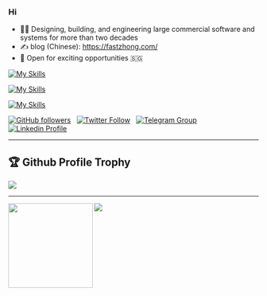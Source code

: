 ### Hi 

<!--
**fastzhong/fastzhong** is a ✨ _special_ ✨ repository because its `README.md` (this file) appears on your GitHub profile.

Here are some ideas to get you started:

- 🔭 I’m currently working on ...
- 🌱 I’m currently learning ...
- 👯 I’m looking to collaborate on ...
- 🤔 I’m looking for help with ...
- 💬 Ask me about ...
- 📫 How to reach me: ...
- 😄 Pronouns: ...
- ⚡ Fun fact: ...
-->

- 👨‍💻 Designing, building, and engineering large commercial software and systems for more than two decades
- ✍️ blog (Chinese): https://fastzhong.com/
- 💼 Open for exciting opportunities 🇸🇬

[![My Skills](https://skillicons.dev/icons?i=html,css,tailwind,js,ts,react,nextjs,d3,nginx,nodejs,supabase,postman,selenium)](https://skillicons.dev)

[![My Skills](https://skillicons.dev/icons?i=java,kotlin,scala,spring,py,go,rust,git,kafka,rabbitmq,cassandra,mongodb,redis,mysql,postgres,pytorch,tensorflow)](https://skillicons.dev)

[![My Skills](https://skillicons.dev/icons?i=linux,bash,ansible,terraform,docker,kubernetes,prometheus,aws,azure)](https://skillicons.dev)

[![GitHub followers](https://img.shields.io/github/followers/fastzhong?label=fastzhong&style=social)](https://github.com/fastzhong) &nbsp;
[![Twitter Follow](https://img.shields.io/twitter/follow/fastzhong?label=%40fastzhonng&style=social)](https://twitter.com/fastzhong) &nbsp;
[![Telegram Group](https://img.shields.io/badge/KopiKing-white?style=flat&logo=telegram&labelColor=grey)](https://t.me/+_AXCXiYqp-M0YmY1) &nbsp;
[![Linkedin Profile](https://img.shields.io/badge/Linkedin-blue?style=flat&logo=linkedin&labelColor=blue)](https://www.linkedin.com/in/zhonglun/)

---

<h2>🏆 Github Profile Trophy </h2>
<img src="https://github-profile-trophy.vercel.app/?username=fastzhong&theme=nord&column=6"/>

---

<div>
  <img height="170" align="left" src="https://github-readme-stats-sigma-five.vercel.app/api?username=fastzhong&theme=vue-dark&count_private=true&include_all_commits=true" />
  <img src="https://github-readme-stats-sigma-five.vercel.app/api/top-langs/?username=fastzhong&theme=vue-dark&layout=compact" />
</div>
